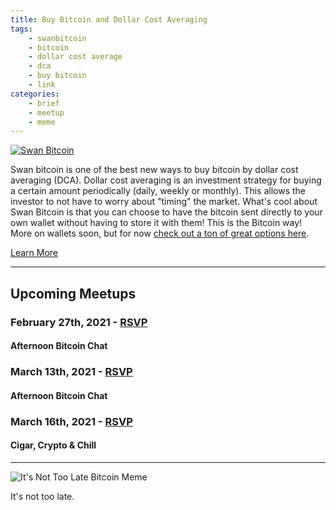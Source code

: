 ```yaml
---
title: Buy Bitcoin and Dollar Cost Averaging
tags:
    - swanbitcoin
    - bitcoin
    - dollar cost average
    - dca
    - buy bitcoin
    - link
categories:
    - brief
    - meetup
    - meme
---
```


[![Swan Bitcoin](/assets/img/posts/swanbitcoin.jpg "Swan Bitcoin")](https://www.swanbitcoin.com/)

Swan bitcoin is one of the best new ways to buy bitcoin by dollar cost averaging (DCA). Dollar cost averaging is an investment strategy for buying a certain amount periodically (daily, weekly or monthly). This allows the investor to not have to worry about "timing" the market. What's cool about Swan Bitcoin is that you can choose to have the bitcoin sent directly to your own wallet without having to store it with them! This is the Bitcoin way! More on wallets soon, but for now [check out a ton of great options here](https://bitcoin-only.com/wallets).


<a class="cta" href="https://www.swanbitcoin.com/">Learn More</a>

---

## Upcoming Meetups

### February 27th, 2021 - [RSVP](https://www.meetup.com/BitcoinCharlotte/events/xbwjfsyccdbkc/)
#### Afternoon Bitcoin Chat 

### March 13th, 2021 - [RSVP](https://www.meetup.com/BitcoinCharlotte/events/xbwjfsyccfbrb/)
#### Afternoon Bitcoin Chat

### March 16th, 2021 - [RSVP](https://www.meetup.com/BitcoinCharlotte/events/275869559/)
#### Cigar, Crypto & Chill

---

![It's Not Too Late Bitcoin Meme](/assets/img/posts/its-too-late-to-buy-bitcoin.png "It's Not Too Late Bitcoin Meme")

It's not too late.